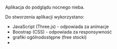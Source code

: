 Aplikacja do podglądu nocnego nieba.

Do stworzenia aplikacji wykorzystano:
- JavaScript (Three.js) - odpowiada za animacje
- Boostrap (CSS) - odpowiada za responsywność
- grafiki ogólnodostępne (free stocki)
- 
